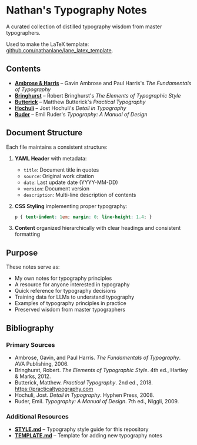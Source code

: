 # Nathan's Typography Notes

A curated collection of distilled typography wisdom from master typographers.

Used to make the LaTeX template: [github.com/nathanlane/lane_latex_template](https://github.com/nathanlane/lane_latex_template).

## Contents

- **[Ambrose & Harris](ambroseharris.md)** – Gavin Ambrose and Paul Harris's *The Fundamentals of Typography*
- **[Bringhurst](bringhurst.md)** – Robert Bringhurst's *The Elements of Typographic Style*
- **[Butterick](butterick.md)** – Matthew Butterick's *Practical Typography*
- **[Hochuli](hochuli.md)** – Jost Hochuli's *Detail in Typography*
- **[Ruder](ruder.md)** – Emil Ruder's *Typography: A Manual of Design*

## Document Structure

Each file maintains a consistent structure:

1. **YAML Header** with metadata:
   - `title`: Document title in quotes
   - `source`: Original work citation
   - `date`: Last update date (YYYY-MM-DD)
   - `version`: Document version
   - `description`: Multi-line description of contents

2. **CSS Styling** implementing proper typography:
   ```css
   p { text-indent: 1em; margin: 0; line-height: 1.4; }
   ```

3. **Content** organized hierarchically with clear headings and consistent formatting

## Purpose

These notes serve as:
- My own notes for typography principles
- A resource for anyone interested in typography
- Quick reference for typography decisions
- Training data for LLMs to understand typography
- Examples of typography principles in practice
- Preserved wisdom from master typographers

## Bibliography

### Primary Sources

- Ambrose, Gavin, and Paul Harris. *The Fundamentals of Typography*. AVA Publishing, 2006.
- Bringhurst, Robert. *The Elements of Typographic Style*. 4th ed., Hartley & Marks, 2012.
- Butterick, Matthew. *Practical Typography*. 2nd ed., 2018. https://practicaltypography.com
- Hochuli, Jost. *Detail in Typography*. Hyphen Press, 2008.
- Ruder, Emil. *Typography: A Manual of Design*. 7th ed., Niggli, 2009.

### Additional Resources

- **[STYLE.md](STYLE.md)** – Typography style guide for this repository
- **[TEMPLATE.md](TEMPLATE.md)** – Template for adding new typography notes
